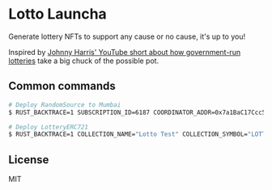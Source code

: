 # Lotto Launcha

Generate lottery NFTs to support any cause or no cause, it's up to you!

Inspired by [Johnny Harris' YouTube short about how government-run lotteries](https://youtube.com/shorts/7Pc8Xxk4GaM?si=PXIOSae_aXlUqbWS) take a big chuck of the possible pot.

## Common commands

```sh
# Deploy RandomSource to Mumbai
$ RUST_BACKTRACE=1 SUBSCRIPTION_ID=6187 COORDINATOR_ADDR=0x7a1BaC17Ccc5b313516C5E16fb24f7659aA5ebed KEY_HASH=0x4b09e658ed251bcafeebbc69400383d49f344ace09b9576fe248bb02c003fe9f forge script script/RandomSource.s.sol:Deploy --rpc-url https://rpc-mumbai.maticvigil.com/ --broadcast --legacy --verify -vvvv

# Deploy LotteryERC721
$ RUST_BACKTRACE=1 COLLECTION_NAME="Lotto Test" COLLECTION_SYMBOL="LOTTOTEST" RANDOM_SOURCE=0x1234 forge script script/LotteryERC721.s.sol:Deploy --rpc-url https://rpc-mumbai.maticvigil.com/ --broadcast --legacy --verify -vvvv
```

## License

MIT
